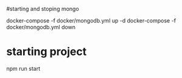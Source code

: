 #starting and stoping mongo

docker-compose -f docker/mongodb.yml up -d
docker-compose -f docker/mongodb.yml down


# starting project

npm run start

